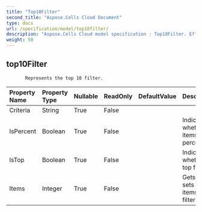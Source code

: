 ```yaml
---
title: "Top10Filter"
second_title: "Aspose.Cells Cloud Document"
type: docs
url: /specification/model/top10filter/
description: "Aspose.Cells Cloud model specification : Top10Filter. Effortlessly handle Excel and other spreadsheet documents with features like opening, generating, editing, splitting, merging, comparing, and converting."
weight: 50
---
```


## **top10Filter**

           Represents the top 10 filter.            

| Property Name | Property Type | Nullable |  ReadOnly | DefaultValue | Description | 
| :- | :- | :- |:- |  :- | :- |
| Criteria | String | True |  False |  |   |  
| IsPercent | Boolean | True |  False |  | Indicates whether the items is percent.  |  
| IsTop | Boolean | True |  False |  | Indicates whether it's top filter.  |  
| Items | Integer | True |  False |  | Gets and sets the items of the filter.  |  

